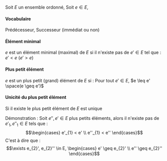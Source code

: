 Soit $E$ un ensemble ordonné, 
Soit $e \in E$,
#### Vocabulaire
Prédécesseur, Successeur (immédiat ou non)

#### Élément minimal
$e$ est un élément minimal (maximal) de $E$ si il n'existe pas de $e'\in E$ tel que : $e' < e$ ($e'>e$)

#### Plus petit élément
$e$ est un plus petit (grand) élément de $E$ si : Pour tout $e' \in E$, $e \leq e' \space(e \geq e')$

#### Unicité du plus petit élément
Si il existe le plus petit élément de $E$ est unique

Démonstration : 
Soit $e'', e' \in E$ plus petits éléments, alors il n'existe pas de $e'_{1}, e''_{1} \in E$ tels que : 
$$\begin{cases}
e'_{1} < e' \\
e''_{1} < e''
\end{cases}$$
C'est à dire que : 
$$\exists e_{2}', e_{2}'' \in E, \begin{cases}
e' \geq e_{2}' \\
e'' \geq e_{2}''
\end{cases}$$
